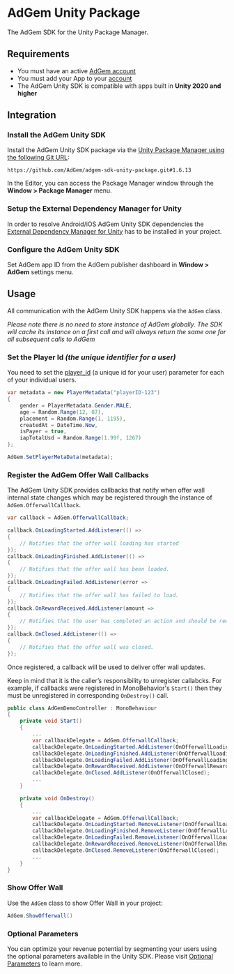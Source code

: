 # AdGem Unity Package
The AdGem SDK for the Unity Package Manager.

## Requirements

- You must have an active [AdGem account](https://dashboard.adgem.com/register)
- You must add your App to your [account](https://dashboard.adgem.com/publisher/apps)
- The AdGem Unity SDK is compatible with apps built in  **Unity 2020 and higher**

## Integration

### Install the AdGem Unity SDK

Install the AdGem Unity SDK package via the [Unity Package Manager using the following Git URL](https://docs.unity3d.com/Manual/upm-ui-giturl.html):

```
https://github.com/AdGem/adgem-sdk-unity-package.git#1.6.13
```

In the Editor, you can access the Package Manager window through the **Window > Package Manager** menu.

### Setup the External Dependency Manager for Unity

In order to resolve Android/iOS AdGem Unity SDK dependencies the [External Dependency Manager for Unity](https://github.com/googlesamples/unity-jar-resolver) has to be installed in your project.

### Configure the AdGem Unity SDK

Set AdGem app ID from the AdGem publisher dashboard in **Window > AdGem** settings menu.

## Usage

All communication with the AdGem Unity SDK happens via the `AdGem` class.

_Please note there is no need to store instance of AdGem globally. The SDK will cache its instance on a first call and will always return the same one for all subsequent calls to AdGem_

### Set the Player Id _(the unique identifier for a user)_

You need to set the [player_id](https://docs.adgem.com/publisher-support/unity-optional-parameters/) (a unique id for your user) parameter for each of your individual users.

```csharp
var metadata = new PlayerMetadata("playerID-123")
{
    gender = PlayerMetadata.Gender.MALE,
    age = Random.Range(12, 87),
    placement = Random.Range(1, 1195),
    createdAt = DateTime.Now,
    isPayer = true,
    iapTotalUsd = Random.Range(1.99f, 1267)
};

AdGem.SetPlayerMetaData(metadata);
```

### Register the AdGem Offer Wall Callbacks

The AdGem Unity SDK provides callbacks that notify when offer wall internal state changes which may be registered through the instance of `AdGem.OfferwallCallback`.

```csharp
var callback = AdGem.OfferwallCallback;

callback.OnLoadingStarted.AddListener(() =>
{
    // Notifies that the offer wall loading has started
});
callback.OnLoadingFinished.AddListener(() =>
{
    // Notifies that the offer wall has been loaded.
});
callback.OnLoadingFailed.AddListener(error =>
{
    // Notifies that the offer wall has failed to load.
});
callback.OnRewardReceived.AddListener(amount =>
{
    // Notifies that the user has completed an action and should be rewarded with a specified virtual currency amount.
});
callback.OnClosed.AddListener(() =>
{
    // Notifies that the offer wall was closed.
});
```

Once registered, a callback will be used to deliver offer wall updates.

Keep in mind that it is the caller’s responsibility to unregister callabcks. For example, if callbacks were registered in MonoBehavior's `Start()` then they must be unregistered in corresponding `OnDestroy()` call.

```csharp
public class AdGemDemoController : MonoBehaviour
{
    private void Start()
	{
        ...
        var callbackDelegate = AdGem.OfferwallCallback;
		callbackDelegate.OnLoadingStarted.AddListener(OnOfferwallLoadingStarted);
		callbackDelegate.OnLoadingFinished.AddListener(OnOfferwallLoadingFinished);
		callbackDelegate.OnLoadingFailed.AddListener(OnOfferwallLoadingFailed);
		callbackDelegate.OnRewardReceived.AddListener(OnOfferwallRewardReceived);
		callbackDelegate.OnClosed.AddListener(OnOfferwallClosed);
        ...
	}

	private void OnDestroy()
	{
        ...
		var callbackDelegate = AdGem.OfferwallCallback;
		callbackDelegate.OnLoadingStarted.RemoveListener(OnOfferwallLoadingStarted);
		callbackDelegate.OnLoadingFinished.RemoveListener(OnOfferwallLoadingFinished);
		callbackDelegate.OnLoadingFailed.RemoveListener(OnOfferwallLoadingFailed);
		callbackDelegate.OnRewardReceived.RemoveListener(OnOfferwallRewardReceived);
		callbackDelegate.OnClosed.RemoveListener(OnOfferwallClosed);
        ...
	}
}
```

### Show Offer Wall

Use the `AdGem` class to show Offer Wall in your project:

```csharp
AdGem.ShowOfferwall()
```

### Optional Parameters

You can optimize your revenue potential by segmenting your users using the optional parameters available in the Unity SDK. Please visit [Optional Parameters](https://docs.adgem.com/publisher-support/unity-optional-parameters/) to learn more.